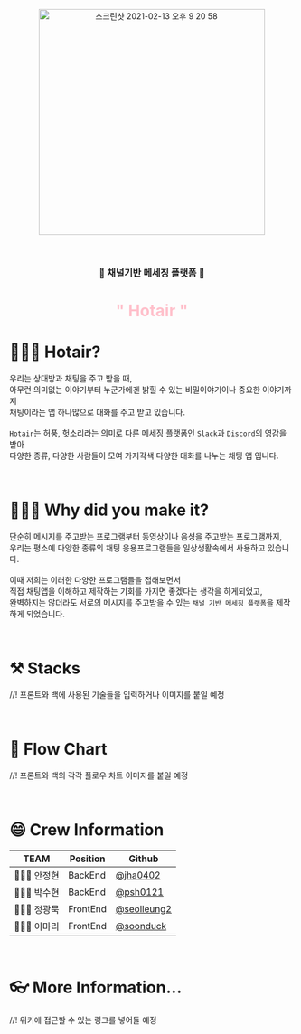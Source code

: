 <p align="center">
<img width="400" alt="스크린샷 2021-02-13 오후 9 20 58" src="https://user-images.githubusercontent.com/65241463/107849869-6ae11e80-6e41-11eb-8b1f-9eeeb1f84c6b.png">
</p>
<br>

<h3 align="center">💬 채널기반 메세징 플랫폼 💬</h3>
<h1 align="center" style="color:pink"> " Hotair " </h1>

# 🤷🏻‍♀️ Hotair?
우리는 상대방과 채팅을 주고 받을 때, <br>
아무런 의미없는 이야기부터 누군가에겐 밝힐 수 있는 비밀이야기이나 중요한 이야기까지<br>
채팅이라는 앱 하나많으로 대화를 주고 받고 있습니다.
<br><br>
`Hotair`는 허풍, 헛소리라는 의미로 다른 메세징 플랫폼인 `Slack`과 `Discord`의 영감을 받아 <br>
다양한 종류, 다양한 사람들이 모여 가지각색 다양한 대화를 나누는 채팅 앱 입니다.

<br>

# 🤷🏻‍♂️ Why did you make it?
단순히 메시지를 주고받는 프로그램부터 동영상이나 음성을 주고받는 프로그램까지, <br>
우리는 평소에 다양한 종류의 채팅 응용프로그램들을 일상생활속에서 사용하고 있습니다.<br><br>
이때 저희는 이러한 다양한 프로그램들을 접해보면서 <br>
직접 채팅앱을 이해하고 제작하는 기회를 가지면 좋겠다는 생각을 하게되었고, <br>
완벽하지는 않더라도 서로의 메시지를 주고받을 수 있는 `채널 기반 메세징 플랫폼`을 제작하게 되었습니다.

<br>

# ⚒ Stacks
//! 프론트와 백에 사용된 기술들을 입력하거나 이미지를 붙일 예정

<br>

# 🧰 Flow Chart
//! 프론트와 백의 각각 플로우 차트 이미지를 붙일 예정

<br>

# 😄 Crew Information
| TEAM      | Position  | Github                                        |
| ---------  |--------- | --------------------------------------------- |
| 🧑🏻‍💻 안정현 | BackEnd  | [@jha0402](https://github.com/jha0402)        |
| 👩🏻‍💻 박수현 | BackEnd  | [@psh0121](https://github.com/psh0121)        |
| 🧑🏻‍💻 정광묵 | FrontEnd | [@seolleung2](https://github.com/seolleung2)  |
| 👩🏻‍💻 이마리 | FrontEnd | [@soonduck](https://github.com/soonduck)      |

<br>

# 👓 More Information...
//! 위키에 접근할 수 있는 링크를 넣어둘 예정
